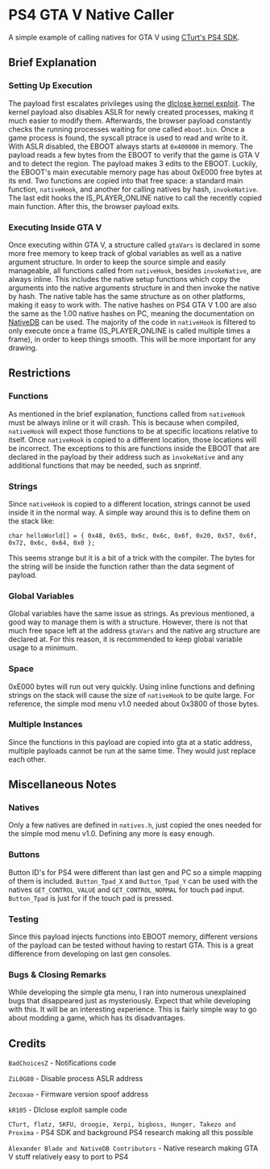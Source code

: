 # PS4 GTA V Native Caller
A simple example of calling natives for GTA V using [CTurt's PS4 SDK](https://github.com/CTurt/PS4-SDK).




## Brief Explanation
### Setting Up Execution
The payload first escalates privileges using the [dlclose kernel exploit](https://github.com/kR105-zz/PS4-dlclose). The kernel payload also disables ASLR for newly created processes, making it much easier to modify them. Afterwards, the browser payload constantly checks the running processes waiting for one called `eboot.bin`. Once a game process is found, the syscall ptrace is used to read and write to it. With ASLR disabled, the EBOOT always starts at `0x400000` in memory. The payload reads a few bytes from the EBOOT to verify that the game is GTA V and to detect the region. The payload makes 3 edits to the EBOOT. Luckily, the EBOOT's main executable memory page has about 0xE000 free bytes at its end. Two functions are copied into that free space: a standard main function, `nativeHook`, and another for calling natives by hash, `invokeNative`. The last edit hooks the IS_PLAYER_ONLINE native to call the recently copied main function. After this, the browser payload exits.
### Executing Inside GTA V
Once executing within GTA V, a structure called `gtaVars` is declared in some more free memory to keep track of global variables as well as a native argument structure. In order to keep the source simple and easily manageable, all functions called from `nativeHook`, besides `invokeNative`, are always inline. This includes the native setup functions which copy the arguments into the native arguments structure in and then invoke the native by hash. The native table has the same structure as on other platforms, making it easy to work with. The native hashes on PS4 GTA V 1.00 are also the same as the 1.00 native hashes on PC, meaning the documentation on [NativeDB](http://dev-c.com/nativedb/) can be used. The majority of the code in `nativeHook` is filtered to only execute once a frame (IS_PLAYER_ONLINE is called multiple times a frame), in order to keep things smooth. This will be more important for any drawing.


## Restrictions
### Functions
As mentioned in the brief explanation, functions called from `nativeHook` must be always inline or it will crash. This is because when compiled, `nativeHook` will expect those functions to be at specific locations relative to itself. Once `nativeHook` is copied to a different location, those locations will be incorrect. The exceptions to this are functions inside the EBOOT that are declared in the payload by their address such as `invokeNative` and any additional functions that may be needed, such as snprintf.
### Strings
Since `nativeHook` is copied to a different location, strings cannot be used inside it in the normal way. A simple way around this is to define them on the stack like:
	
	char helloWorld[] = { 0x48, 0x65, 0x6c, 0x6c, 0x6f, 0x20, 0x57, 0x6f, 0x72, 0x6c, 0x64, 0x0 };
This seems strange but it is a bit of a trick with the compiler. The bytes for the string will be inside the function rather than the data segment of payload.
### Global Variables
Global variables have the same issue as strings. As previous mentioned, a good way to manage them is with a structure. However, there is not that much free space left at the address `gtaVars` and the native arg structure are declared at. For this reason, it is recommended to keep global variable usage to a minimum.
### Space
0xE000 bytes will run out very quickly. Using inline functions and defining strings on the stack will cause the size of `nativeHook` to be quite large. For reference, the simple mod menu v1.0 needed about 0x3800 of those bytes.
### Multiple Instances
Since the functions in this payload are copied into gta at a static address, multiple payloads cannot be run at the same time. They would just replace each other.


## Miscellaneous Notes
### Natives
Only a few natives are defined in `natives.h`, just copied the ones needed for the simple mod menu v1.0. Defining any more is easy enough.
### Buttons
Button ID's for PS4 were different than last gen and PC so a simple mapping of them is included. `Button_Tpad_X` and `Button_Tpad_Y` can be used with the natives `GET_CONTROL_VALUE` and `GET_CONTROL_NORMAL` for touch pad input. `Button_Tpad` is just for if the touch pad is pressed.
### Testing
Since this payload injects functions into EBOOT memory, different versions of the payload can be tested without having to restart GTA. This is a great difference from developing on last gen consoles.
### Bugs & Closing Remarks
While developing the simple gta menu, I ran into numerous unexplained bugs that disappeared just as mysteriously. Expect that while developing with this. It will be an interesting experience. This is fairly simple way to go about modding a game, which has its disadvantages.


## Credits
`BadChoicesZ` - Notifications code

`ZiL0G80` - Disable process ASLR address

`Zecoxao` - Firmware version spoof address

`kR105` - Dlclose exploit sample code

`CTurt, flatz, SKFU, droogie, Xerpi, bigboss, Hunger, Takezo and Proxima` - PS4 SDK and background PS4 research making all this possible

`Alexander Blade and NativeDB Contributors` - Native research making GTA V stuff relatively easy to port to PS4
